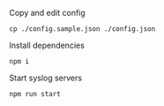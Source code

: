 Copy and edit config
```
cp ./config.sample.json ./config.json
```

Install dependencies
```
npm i
```

Start syslog servers
```
npm run start
```
